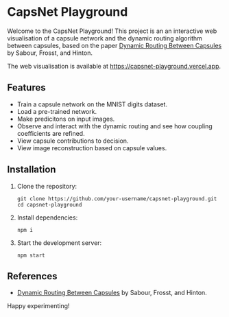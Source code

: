 # CapsNet Playground

Welcome to the CapsNet Playground! This project is an an interactive web visualisation of a capsule network and the dynamic routing algorithm between capsules, based on the paper [Dynamic Routing Between Capsules](https://arxiv.org/abs/1710.09829) by Sabour, Frosst, and Hinton.

The web visualisation is available at https://capsnet-playground.vercel.app.

## Features

- Train a capsule network on the MNIST digits dataset.
- Load a pre-trained network.
- Make predicitons on input images.
- Observe and interact with the dynamic routing and see how coupling coefficients are refined.
- View capsule contributions to decision.
- View image reconstruction based on capsule values.

## Installation

1. Clone the repository:
    ```
    git clone https://github.com/your-username/capsnet-playground.git
    cd capsnet-playground
    ```

2. Install dependencies:
    ```
    npm i
    ```

3. Start the development server:
    ```
    npm start
    ```

## References

- [Dynamic Routing Between Capsules](https://arxiv.org/abs/1710.09829) by Sabour, Frosst, and Hinton.

Happy experimenting!